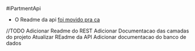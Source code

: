 #iPartmentApi

* O Readme da api [foi movido pra ca](https://github.com/IzGabs/iPartmentApi/blob/master/iPartmentApi/README.md)


//TODO 
  Adicionar Readme do REST 
  Adicionar Documentacao das camadas do projeto
  Atualizar REadme da API 
  Adicionar documentacao do banco de dados
